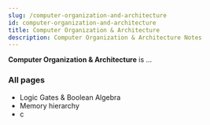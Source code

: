 ```yaml
---
slug: /computer-organization-and-architecture
id: computer-organization-and-architecture
title: Computer Organization & Architecture
description: Computer Organization & Architecture Notes
---
```


**Computer Organization & Architecture** is ...

### All pages

- Logic Gates & Boolean Algebra
- Memory hierarchy
- c
